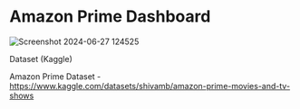 # Amazon Prime Dashboard




![Screenshot 2024-06-27 124525](https://github.com/krspriya/Netflix-Prime-Hotstar-Dashboard-Power-BI-Project/assets/98299075/01bf87c1-5a4c-4b37-a055-e67c62b54800)






Dataset (Kaggle)

Amazon Prime Dataset - https://www.kaggle.com/datasets/shivamb/amazon-prime-movies-and-tv-shows







